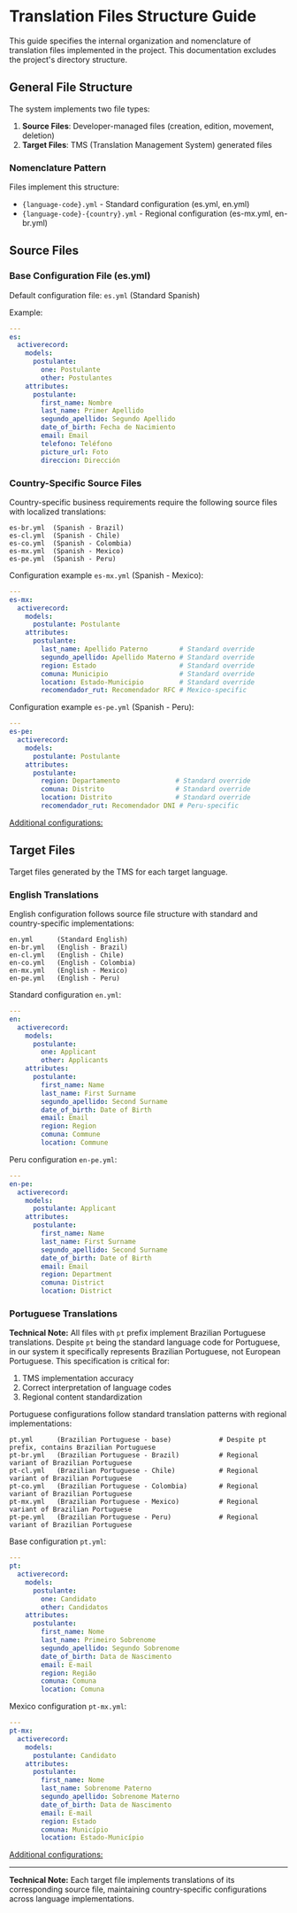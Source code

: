 # Translation Files Structure Guide

This guide specifies the internal organization and nomenclature of translation files implemented in the project. This documentation excludes the project's directory structure.

## General File Structure

The system implements two file types:
1. **Source Files**: Developer-managed files (creation, edition, movement, deletion)
2. **Target Files**: TMS (Translation Management System) generated files

### Nomenclature Pattern

Files implement this structure:
- `{language-code}.yml` - Standard configuration (es.yml, en.yml)
- `{language-code}-{country}.yml` - Regional configuration (es-mx.yml, en-br.yml)

## Source Files

### Base Configuration File (es.yml)
Default configuration file: `es.yml` (Standard Spanish)

Example:
```yml
---
es:
  activerecord:
    models:
      postulante:
        one: Postulante
        other: Postulantes
    attributes:
      postulante:
        first_name: Nombre
        last_name: Primer Apellido
        segundo_apellido: Segundo Apellido
        date_of_birth: Fecha de Nacimiento
        email: Email
        telefono: Teléfono
        picture_url: Foto
        direccion: Dirección
```

### Country-Specific Source Files
Country-specific business requirements require the following source files with localized translations:

```
es-br.yml  (Spanish - Brazil)
es-cl.yml  (Spanish - Chile)
es-co.yml  (Spanish - Colombia)
es-mx.yml  (Spanish - Mexico)
es-pe.yml  (Spanish - Peru)
```

Configuration example `es-mx.yml` (Spanish - Mexico):
```yml
---
es-mx:
  activerecord:
    models:
      postulante: Postulante
    attributes:
      postulante:
        last_name: Apellido Paterno        # Standard override
        segundo_apellido: Apellido Materno # Standard override
        region: Estado                     # Standard override
        comuna: Municipio                  # Standard override
        location: Estado-Municipio         # Standard override
        recomendador_rut: Recomendador RFC # Mexico-specific
```

Configuration example `es-pe.yml` (Spanish - Peru):
```yml
---
es-pe:
  activerecord:
    models:
      postulante: Postulante
    attributes:
      postulante:
        region: Departamento              # Standard override
        comuna: Distrito                  # Standard override
        location: Distrito                # Standard override
        recomendador_rut: Recomendador DNI # Peru-specific
```

[Additional configurations:](/source_files_examples/)

## Target Files
Target files generated by the TMS for each target language.

### English Translations
English configuration follows source file structure with standard and country-specific implementations:

```
en.yml      (Standard English)
en-br.yml   (English - Brazil)
en-cl.yml   (English - Chile)
en-co.yml   (English - Colombia)
en-mx.yml   (English - Mexico)
en-pe.yml   (English - Peru)
```

Standard configuration `en.yml`:
```yml
---
en:
  activerecord:
    models:
      postulante:
        one: Applicant
        other: Applicants
    attributes:
      postulante:
        first_name: Name
        last_name: First Surname
        segundo_apellido: Second Surname
        date_of_birth: Date of Birth
        email: Email
        region: Region
        comuna: Commune
        location: Commune
```

Peru configuration `en-pe.yml`:
```yml
---
en-pe:
  activerecord:
    models:
      postulante: Applicant
    attributes:
      postulante:
        first_name: Name
        last_name: First Surname
        segundo_apellido: Second Surname
        date_of_birth: Date of Birth
        email: Email
        region: Department
        comuna: District
        location: District
```

### Portuguese Translations

**Technical Note:** All files with `pt` prefix implement Brazilian Portuguese translations. Despite `pt` being the standard language code for Portuguese, in our system it specifically represents Brazilian Portuguese, not European Portuguese. This specification is critical for:

1. TMS implementation accuracy
2. Correct interpretation of language codes
3. Regional content standardization

Portuguese configurations follow standard translation patterns with regional implementations:

```
pt.yml      (Brazilian Portuguese - base)            # Despite pt prefix, contains Brazilian Portuguese
pt-br.yml   (Brazilian Portuguese - Brazil)          # Regional variant of Brazilian Portuguese
pt-cl.yml   (Brazilian Portuguese - Chile)           # Regional variant of Brazilian Portuguese
pt-co.yml   (Brazilian Portuguese - Colombia)        # Regional variant of Brazilian Portuguese
pt-mx.yml   (Brazilian Portuguese - Mexico)          # Regional variant of Brazilian Portuguese
pt-pe.yml   (Brazilian Portuguese - Peru)            # Regional variant of Brazilian Portuguese
```

Base configuration `pt.yml`:
```yml
---
pt:
  activerecord:
    models:
      postulante:
        one: Candidato
        other: Candidatos
    attributes:
      postulante:
        first_name: Nome
        last_name: Primeiro Sobrenome
        segundo_apellido: Segundo Sobrenome
        date_of_birth: Data de Nascimento
        email: E-mail
        region: Região
        comuna: Comuna
        location: Comuna
```

Mexico configuration `pt-mx.yml`:
```yml
---
pt-mx:
  activerecord:
    models:
      postulante: Candidato
    attributes:
      postulante:
        first_name: Nome
        last_name: Sobrenome Paterno
        segundo_apellido: Sobrenome Materno
        date_of_birth: Data de Nascimento
        email: E-mail
        region: Estado
        comuna: Município
        location: Estado-Município
```

[Additional configurations:](/target_files_examples/)

---

**Technical Note:** Each target file implements translations of its corresponding source file, maintaining country-specific configurations across language implementations.
